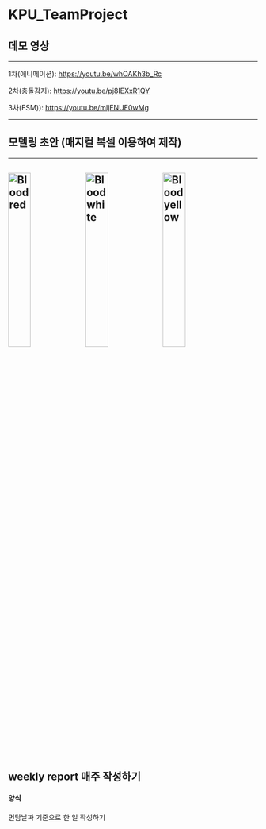 # KPU_TeamProject

## 데모 영상
-------------
1차(애니메이션): https://youtu.be/whOAKh3b_Rc

2차(충돌감지): https://youtu.be/pj8IEXxR1QY

3차(FSM)): https://youtu.be/mIjFNUE0wMg

---
## 모델링 초안 (매지컬 복셀 이용하여 제작)
---
<img src="https://user-images.githubusercontent.com/89976088/137848314-1f8bcbb0-4c1d-4da6-9d2c-fc913d050f64.PNG" width="30%" height="30%" title="Bloodred"></img>
<img src="https://user-images.githubusercontent.com/89976088/137848365-fd9540c2-322f-4df9-8182-609e6eed2b1f.PNG" width="30%" height="30%" title="Bloodwhite"></img>
<img src="https://user-images.githubusercontent.com/89976088/137848402-c10a1d8b-0001-473b-890f-5b4b35026fc2.PNG" width="30%" height="30%" title="Bloodyellow"></img>
---
## **weekly report 매주 작성하기**

#### 양식
면담날짜 기준으로 한 일 작성하기
